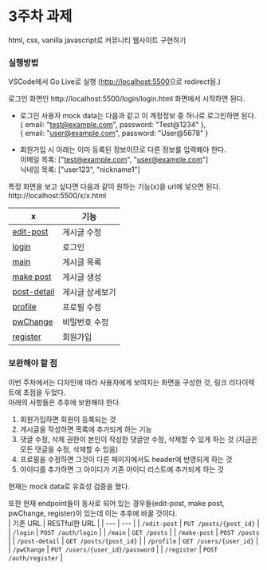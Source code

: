 # 3주차 과제 
html, css, vanilla javascript로 커뮤니티 웹사이트 구현하기

### 실행방법
VSCode에서 Go Live로 실행 ([http://localhost:5500](http://localhost:5500)으로 redirect됨.)  

로그인 화면인 http://localhost:5500/login/login.html 화면에서 시작하면 된다.  
- 로그인 사용자 mock data는 다음과 같고 이 계정정보 중 하나로 로그인하면 된다.  
        { email: "test@example.com", password: "Test@1234" },  
        { email: "user@example.com", password: "User@5678" }


- 회원가입 시 아래는 이미 등록된 정보이므로 다른 정보를 입력해야 한다.  
이메일 목록: ["test@example.com", "user@example.com"]  
닉네임 목록: ["user123", "nickname1"]


특정 화면을 보고 싶다면 다음과 같이 원하는 기능(x)을 url에 넣으면 된다.    
http://localhost:5500/x/x.html  



| x | 기능 |
| --- | --- |
| [edit-post](https://github.com/100-hours-a-week/2-holly-kim-week3/tree/main/edit-post) | 게시글 수정 |
| [login](https://github.com/100-hours-a-week/2-holly-kim-week3/tree/main/login) | 로그인 |
| [main](https://github.com/100-hours-a-week/2-holly-kim-week3/tree/main/main) | 게시글 목록 |
| [make post](https://github.com/100-hours-a-week/2-holly-kim-week3/tree/main/make%20post) | 게시글 생성 |
| [post-detail](https://github.com/100-hours-a-week/2-holly-kim-week3/tree/main/post-detail) | 게시글 상세보기 |
| [profile](https://github.com/100-hours-a-week/2-holly-kim-week3/tree/main/profile) | 프로필 수정 |
| [pwChange](https://github.com/100-hours-a-week/2-holly-kim-week3/tree/main/pwChange) | 비밀번호 수정 |
| [register](https://github.com/100-hours-a-week/2-holly-kim-week3/tree/main/register) | 회원가입 |



### 보완해야 할 점

이번 주차에서는 디자인에 따라 사용자에게 보여지는 화면을 구성한 것, 링크 리다이렉트에 초점을 두었다.   
아래의 사항들은 추후에 보완해야 한다.  

1. 회원가입하면 회원이 등록되는 것   
2. 게시글을 작성하면 목록에 추가되게 하는 기능 
3. 댓글 수정, 삭제 권한이 본인이 작성한 댓글만 수정, 삭제할 수 있게 하는 것
(지금은 모든 댓글을 수정, 삭제할 수 있음)
4. 프로필을 수정하면 그것이 다른 페이지에서도 header에 반영되게 하는 것 
5. 아이디를 추가하면 그 아이디가 기존 아이디 리스트에 추가되게 하는 것 



현재는 mock data로 유효성 검증을 했다. 


또한 현재 endpoint들이 동사로 되어 있는 경우들(edit-post, make post, pwChange, register)이 있는데 이는 추후에 바꿀 것이다.  
| 기존 URL | RESTful한 URL |
| --- | --- |
| `/edit-post` | `PUT /posts/{post_id}` |
| `/login` | `POST /auth/login` |
| `/main` | `GET /posts` |
| `/make-post` | `POST /posts` |
| `/post-detail` | `GET /posts/{post_id}` |
| `/profile` | `GET /users/{user_id}` |
| `/pwChange` | `PUT /users/{user_id}/password` |
| `/register` | `POST /auth/register` |
